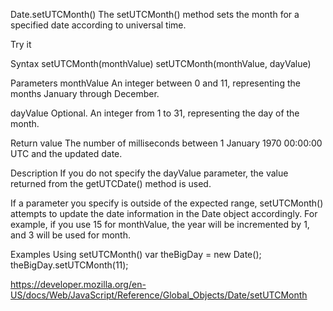 Date.setUTCMonth()
The setUTCMonth() method sets the month for a specified date according to universal time.

Try it

Syntax
setUTCMonth(monthValue)
setUTCMonth(monthValue, dayValue)

Parameters
monthValue
An integer between 0 and 11, representing the months January through December.

dayValue
Optional. An integer from 1 to 31, representing the day of the month.

Return value
The number of milliseconds between 1 January 1970 00:00:00 UTC and the updated date.

Description
If you do not specify the dayValue parameter, the value returned from the getUTCDate() method is used.

If a parameter you specify is outside of the expected range, setUTCMonth() attempts to update the date information in the Date object accordingly. For example, if you use 15 for monthValue, the year will be incremented by 1, and 3 will be used for month.

Examples
Using setUTCMonth()
var theBigDay = new Date();
theBigDay.setUTCMonth(11);

https://developer.mozilla.org/en-US/docs/Web/JavaScript/Reference/Global_Objects/Date/setUTCMonth

